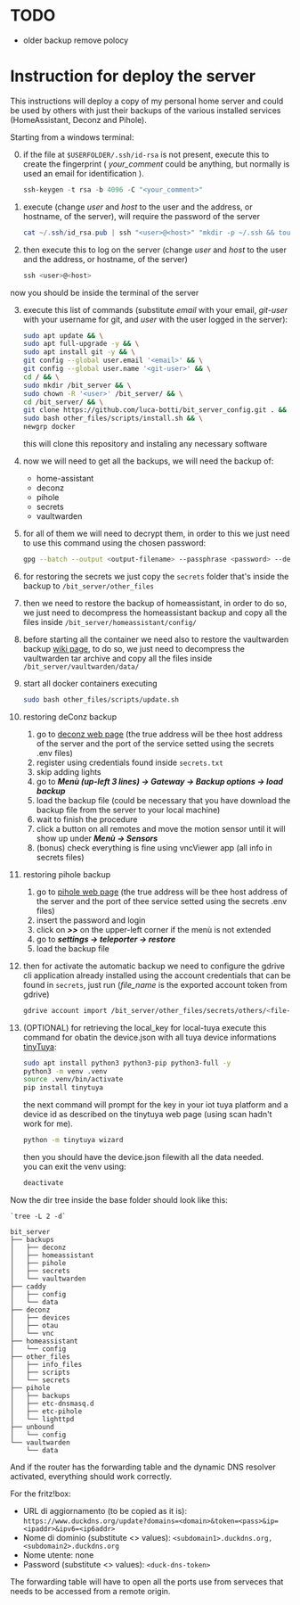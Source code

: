 # TODO

 - older backup remove polocy


# Instruction for deploy the server

This instructions will deploy a copy of my personal home server and could be used by others with just their backups of the various installed services (HomeAssistant, Deconz and Pihole).

Starting from a windows terminal:

0.  if the file at `$USERFOLDER/.ssh/id-rsa` is not present, execute this to create the fingerprint ( *your_comment* could be anything, but normally is used an email for identification ).

    ```powershell
    ssh-keygen -t rsa -b 4096 -C "<your_comment>"
    ```
1.  execute (change *user* and *host* to the user and the address, or hostname, of the server), will require the password of the server

    ```powershell
    cat ~/.ssh/id_rsa.pub | ssh "<user>@<host>" "mkdir -p ~/.ssh && touch ~/.ssh/authorized_keys && chmod -R go= ~/.ssh && cat >> ~/.ssh/authorized_keys"
    ```
2.  then execute this to log on the server (change *user* and *host* to the user and the address, or hostname, of the server)

    ```powershell
    ssh <user>@<host>
    ```

now you should be inside the terminal of the server

3.  execute this list of commands (substitute *email* with your email, *git-user* with your username for git, and *user* with the user logged in the server):

    ```bash
    sudo apt update && \
    sudo apt full-upgrade -y && \
    sudo apt install git -y && \
    git config --global user.email '<email>' && \
    git config --global user.name '<git-user>' && \
    cd / && \
    sudo mkdir /bit_server && \
    sudo chown -R '<user>' /bit_server/ && \
    cd /bit_server/ && \
    git clone https://github.com/luca-botti/bit_server_config.git . && \
    sudo bash other_files/scripts/install.sh && \
    newgrp docker
    ```

    this will clone this repository and instaling any necessary software

4. now we will need to get all the backups, we will need the backup of:

    - home-assistant
    - deconz
    - pihole
    - secrets
    - vaultwarden

5. for all of them we will need to decrypt them, in order to this we just need to use this command using the chosen password:

    ```bash
    gpg --batch --output <output-filename> --passphrase <password> --decrypt <input-filename>.gpg
    ```

6. for restoring the secrets we just copy the `secrets` folder that's inside the backup to `/bit_server/other_files`

7. then we need to restore the backup of homeassistant, in order to do so, we just need to decompress the homeassistant backup and copy all the files inside `/bit_server/homeassistant/config/`

8. before starting all the container we need also to restore the vaultwarden backup [wiki page](https://github.com/dani-garcia/vaultwarden/wiki/Backing-up-your-vault#restoring-backup-data), to do so, we just need to decompress the vaultwarden tar archive and copy all the files inside `/bit_server/vaultwarden/data/`
    
9. start all docker containers executing

    ```bash
    sudo bash other_files/scripts/update.sh
    ```

10. restoring deConz backup

    1. go to [deconz web page](about:blank) (the true address will be thee host address of the server and the port of the service setted using the secrets .env files)
    2. register using credentials found inside `secrets.txt`
    3. skip adding lights
    4. go to ***Menù (up-left 3 lines) -> Gateway -> Backup options -> load backup***
    5. load the backup file (could be necessary that you have download the backup file from the server to your local machine)
    6. wait to finish the procedure
    7. click a button on all remotes and move the motion sensor until it will show up under ***Menù -> Sensors***
    8. (bonus) check everything is fine using vncViewer app (all info in secrets files)

11. restoring pihole backup

    1. go to [pihole web page](about:blank) (the true address will be thee host address of the server and the port of thee service setted using the secrets .env files)
    2. insert the password and login
    3. click on ***>>*** on the upper-left corner if the menù is not extended
    4. go to ***settings -> teleporter -> restore***
    5. load the backup file 

12. then for activate the automatic backup we need to configure the gdrive cli application already installed using the account credentials that can be found in `secrets`, just run (*file_name* is the exported account token from gdrive)

    ```bash
    gdrive account import /bit_server/other_files/secrets/others/<file-name>.tar
    ```

13. (OPTIONAL) for retrieving the local_key for local-tuya execute this command for obatin the device.json with all tuya device informations [tinyTuya](https://pypi.org/project/tinytuya/):

    ```bash
    sudo apt install python3 python3-pip python3-full -y
    python3 -m venv .venv
    source .venv/bin/activate
    pip install tinytuya
    ```

    the next command will prompt for the key in your iot tuya platform and a device id as described on the tinytuya web page (using scan hadn't work for me).

     ```bash
    python -m tinytuya wizard
    ```

    then you should have the device.json filewith all the data needed. <br>
    you can exit the venv using:

     ```bash
    deactivate
    ```



Now the dir tree inside the base folder should look like this:

    `tree -L 2 -d`

    bit_server
    ├── backups
    │   ├── deconz
    │   ├── homeassistant
    │   ├── pihole
    │   ├── secrets
    │   └── vaultwarden
    ├── caddy
    │   ├── config
    │   └── data
    ├── deconz
    │   ├── devices
    │   ├── otau
    │   └── vnc
    ├── homeassistant
    │   └── config
    ├── other_files
    │   ├── info_files
    │   ├── scripts
    │   └── secrets
    ├── pihole
    │   ├── backups
    │   ├── etc-dnsmasq.d
    │   ├── etc-pihole
    │   └── lighttpd
    ├── unbound
    │   └── config
    └── vaultwarden
        └── data


And if the router has the forwarding table and the dynamic DNS resolver activated, everything should work correctly.

For the fritz!box:
- URL di aggiornamento (to be copied as it is): `https://www.duckdns.org/update?domains=<domain>&token=<pass>&ip=<ipaddr>&ipv6=<ip6addr>`
- Nome di dominio (substitute <> values): `<subdomain1>.duckdns.org,<subdomain2>.duckdns.org`
- Nome utente: none
- Password (substitute <> values): `<duck-dns-token>`

The forwarding table will have to open all the ports use from serveces that needs to be accessed from a remote origin.


